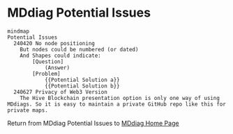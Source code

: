 # MDdiag Potential Issues

```mermaid
mindmap
Potential Issues
  240420 No node positioning
    But nodes could be numbered (or dated)
    And Shapes could indicate:
        [Question]
            (Answer)
        [Problem]
            {{Potential Solution a}}
            {{Potential Solution b}}
  240627 Privacy of Web3 Version
    The Hive Blockchain presentation option is only one way of using MDdiags. So it is easy to maintain a private GitHub repo like this for private maps.
```

Return from MDdiag Potential Issues to [MDdiag Home Page](https://github.com/kct2020/mddiag?tab=readme-ov-file#mddiag)